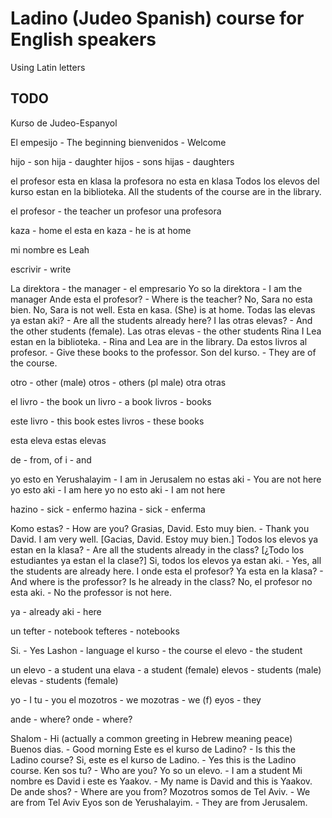 # Ladino (Judeo Spanish) course for English speakers

Using Latin letters

## TODO


Kurso de Judeo-Espanyol

El empesijo - The beginning
bienvenidos - Welcome



hijo  - son
hija  - daughter
hijos - sons
hijas - daughters


el profesor esta en klasa
la profesora no esta en klasa
Todos los elevos del kurso estan en la biblioteka. All the students of the course are in the library.

el profesor - the teacher
un profesor
una profesora

kaza - home
el esta en kaza - he is at home

mi nombre es Leah

escrivir - write

La direktora - the manager - el empresario
Yo so la direktora - I am the manager
Ande esta el profesor? - Where is the teacher?
No, Sara no esta bien. No, Sara is not well.
Esta en kasa. (She) is at home.
Todas las elevas ya estan aki? - Are all the students already here?
I las otras elevas? - And the other students (female).
Las otras elevas - the other students
Rina I Lea estan en la biblioteka. - Rina and Lea are in the library.
Da estos livros al profesor. - Give these books to the professor.
Son del kurso. - They are of the course.

otro - other (male)
otros - others (pl male)
otra
otras

el livro - the book
un livro - a book
livros   - books

este livro - this book
estes livros - these books

esta eleva
estas elevas

de - from, of
i  - and

yo esto en Yerushalayim - I am in Jerusalem
no estas aki            - You are not here
yo esto aki             - I am here
yo no esto aki          - I am not here

hazino - sick - enfermo
hazina - sick - enferma

Komo estas?   - How are you?
Grasias, David. Esto muy bien.                - Thank you David. I am very well.    [Gacias, David. Estoy muy bien.]
Todos los elevos ya estan en la klasa?        - Are all the students already in the class? [¿Todo los estudiantes ya estan el la clase?]
Si, todos los elevos ya estan aki.            - Yes, all the students are already here.
I onde esta el profesor? Ya esta en la klasa? - And where is the professor? Is he already in the class?
No, el profesor no esta aki.                  - No the professor is not here.

ya  - already
aki - here

un tefter - notebook
tefteres - notebooks

Si.      - Yes
Lashon   - language
el kurso - the course
el elevo - the student

un elevo  - a student
una elava - a student (female)
elevos  - students (male)
elevas  - students (female)

yo       - I
tu       - you
el
mozotros - we
mozotras - we (f)
eyos     - they

ande  - where?
onde  - where?

Shalom                               - Hi (actually a common greeting in Hebrew meaning peace)
Buenos dias.                         - Good morning
Este es el kurso de Ladino?          - Is this the Ladino course?
Si, este es el kurso de Ladino.      - Yes this is the Ladino course.
Ken sos tu?                          - Who are you?
Yo so un elevo.                      - I am a student
Mi nombre es David i este es Yaakov. - My name is David and this is Yaakov.
De ande shos?                        - Where are you from?
Mozotros somos de Tel Aviv.          - We are from Tel Aviv
Eyos son de Yerushalayim.            - They are from Jerusalem.



